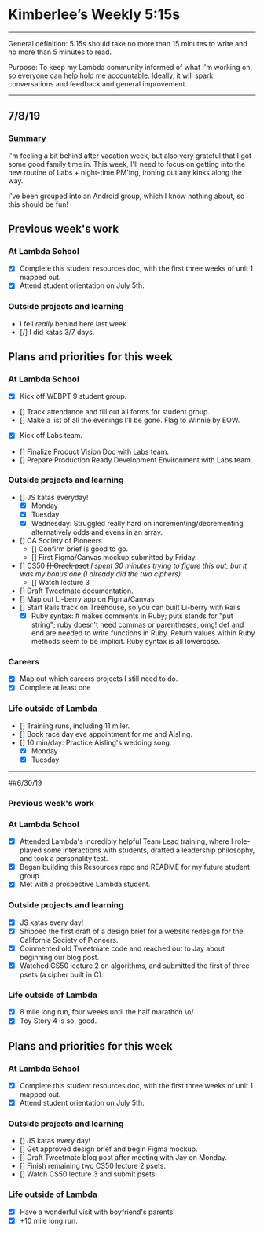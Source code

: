 # Kimberlee’s Weekly 5:15s

----------------------------------------------------------

General definition: 5:15s should take no more than 15 minutes to write and no more than 5 minutes to read.

Purpose: To keep my Lambda community informed of what I'm working on, so everyone can help hold me accountable. Ideally, it will spark conversations and feedback and general improvement. 

----------------------------------------------------------
## 7/8/19
### Summary 
I'm feeling a bit behind after vacation week, but also very grateful that I got some good family time in. This week, I'll need to focus on getting into the new routine of Labs + night-time PM'ing, ironing out any kinks along the way. 

I've been grouped into an Android group, which I know nothing about, so this should be fun! 

## Previous week's work 
### At Lambda School 
- [x] Complete this student resources doc, with the first three weeks of unit 1 mapped out. 
- [x] Attend student orientation on July 5th. 

### Outside projects and learning
- I fell _really_ behind here last week. 
- [/] I did katas 3/7 days.  

## Plans and priorities for this week 
### At Lambda School 
- [x] Kick off WEBPT 9 student group. 
- [] Track attendance and fill out all forms for student group. 
- [] Make a list of all the evenings I'll be gone. Flag to Winnie by EOW. 
- [x] Kick off Labs team. 
- [] Finalize Product Vision Doc with Labs team. 
- [] Prepare Production Ready Development Environment with Labs team. 

### Outside projects and learning 
- [] JS katas everyday! 
    - [x] Monday
    - [X] Tuesday
    - [x] Wednesday: Struggled really hard on incrementing/decrementing alternatively odds and evens in an array. 
- [] CA Society of Pioneers
    - [\] Confirm brief is good to go. 
    - [] First Figma/Canvas mockup submitted by Friday.
- [] CS50 
    ~~[] Crack pset~~
    _I spent 30 minutes trying to figure this out, but it was my bonus one (I already did the two ciphers)_. 
    - [] Watch lecture 3
- [] Draft Tweetmate documentation. 
- [] Map out Li-berry app on Figma/Canvas
- [] Start Rails track on Treehouse, so you can built Li-berry with Rails
    - [x] Ruby syntax: # makes comments in Ruby; puts stands for "put string"; ruby doesn't need commas or parentheses, omg! def and end are needed to write functions in Ruby. Return values within Ruby methods seem to be implicit. Ruby syntax is all lowercase. 

### Careers 
- [x] Map out which careers projects I still need to do. 
- [x] Complete at least one 

### Life outside of Lambda 
- [] Training runs, including 11 miler. 
- [] Book race day eve appointment for me and Aisling. 
- [] 10 min/day: Practice Aisling's wedding song. 
    - [x] Monday
    - [x] Tuesday 

----------------------------------------------------------

##6/30/19
### Previous week's work 
### At Lambda School 
- [x] Attended Lambda's incredibly helpful Team Lead training, where I role-played some interactions with students, drafted a leadership philosophy, and took a personality test. 
- [x] Began building this Resources repo and README for my future student group. 
- [x] Met with a prospective Lambda student. 

### Outside projects and learning 
- [x] JS katas every day! 
- [x] Shipped the first draft of a design brief for a website redesign for the California Society of Pioneers. 
- [x] Commented old Tweetmate code and reached out to Jay about beginning our blog post. 
- [x] Watched CS50 lecture 2 on algorithms, and submitted the first of three psets (a cipher built in C).

### Life outside of Lambda 
- [x] 8 mile long run, four weeks until the half marathon \o/ 
- [x] Toy Story 4 is so. good. 

## Plans and priorities for this week 
### At Lambda School 
- [x] Complete this student resources doc, with the first three weeks of unit 1 mapped out. 
- [x] Attend student orientation on July 5th. 

### Outside projects and learning 
- [] JS katas every day! 
- [] Get approved design brief and begin Figma mockup. 
- [] Draft Tweetmate blog post after meeting with Jay on Monday. 
- [] Finish remaining two CS50 lecture 2 psets. 
- [] Watch CS50 lecture 3 and submit psets. 

### Life outside of Lambda 
- [x] Have a wonderful visit with boyfriend's parents! 
- [x] +10 mile long run. 
